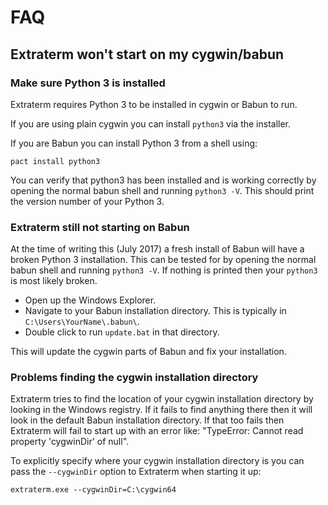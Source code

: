FAQ
===


Extraterm won't start on my cygwin/babun
----------------------------------------

### Make sure Python 3 is installed

Extraterm requires Python 3 to be installed in cygwin or Babun to run.

If you are using plain cygwin you can install `python3` via the installer.

If you are Babun you can install Python 3 from a shell using:

```
pact install python3
```

You can verify that python3 has been installed and is working correctly by
opening the normal babun shell and running `python3 -V`. This should print
the version number of your Python 3.


### Extraterm still not starting on Babun

At the time of writing this (July 2017) a fresh install of Babun will have
a broken Python 3 installation. This can be tested for by opening the normal
babun shell and running `python3 -V`. If nothing is printed then your
`python3` is most likely broken.

* Open up the Windows Explorer.
* Navigate to your Babun installation directory. This is typically in `C:\Users\YourName\.babun\`.
* Double click to run `update.bat` in that directory.

This will update the cygwin parts of Babun and fix your installation.


### Problems finding the cygwin installation directory

Extraterm tries to find the location of your cygwin installation directory by looking in the Windows registry. If it fails to find anything there then it will look in the default Babun installation directory. If that too fails then Extraterm will fail to start up with an error like: "TypeError: Cannot read property 'cygwinDir' of null".

To explicitly specify where your cygwin installation directory is you can pass the `--cygwinDir` option to Extraterm when starting it up:

```
extraterm.exe --cygwinDir=C:\cygwin64
```

